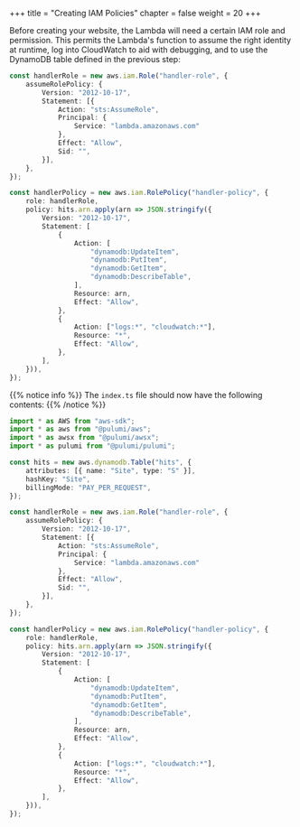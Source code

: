 +++
title = "Creating IAM Policies"
chapter = false
weight = 20
+++

Before creating your website, the Lambda will need a certain IAM role and permission. This permits the Lambda's function
to assume the right identity at runtime, log into CloudWatch to aid with debugging, and to use the DynamoDB table defined in the previous step:
 

```typescript
const handlerRole = new aws.iam.Role("handler-role", {
    assumeRolePolicy: {
        Version: "2012-10-17",
        Statement: [{
            Action: "sts:AssumeRole",
            Principal: {
                Service: "lambda.amazonaws.com"
            },
            Effect: "Allow",
            Sid: "",
        }],
    },
});

const handlerPolicy = new aws.iam.RolePolicy("handler-policy", {
    role: handlerRole,
    policy: hits.arn.apply(arn => JSON.stringify({
        Version: "2012-10-17",
        Statement: [
            {
                Action: [
                    "dynamodb:UpdateItem",
                    "dynamodb:PutItem",
                    "dynamodb:GetItem",
                    "dynamodb:DescribeTable",
                ],
                Resource: arn,
                Effect: "Allow",
            },
            {
                Action: ["logs:*", "cloudwatch:*"],
                Resource: "*",
                Effect: "Allow",
            },
        ],
    })),
});
```

{{% notice info %}}
The `index.ts` file should now have the following contents:
{{% /notice %}}
```typescript
import * as AWS from "aws-sdk";
import * as aws from "@pulumi/aws";
import * as awsx from "@pulumi/awsx";
import * as pulumi from "@pulumi/pulumi";

const hits = new aws.dynamodb.Table("hits", {
    attributes: [{ name: "Site", type: "S" }],
    hashKey: "Site",
    billingMode: "PAY_PER_REQUEST",
});

const handlerRole = new aws.iam.Role("handler-role", {
    assumeRolePolicy: {
        Version: "2012-10-17",
        Statement: [{
            Action: "sts:AssumeRole",
            Principal: {
                Service: "lambda.amazonaws.com"
            },
            Effect: "Allow",
            Sid: "",
        }],
    },
});

const handlerPolicy = new aws.iam.RolePolicy("handler-policy", {
    role: handlerRole,
    policy: hits.arn.apply(arn => JSON.stringify({
        Version: "2012-10-17",
        Statement: [
            {
                Action: [
                    "dynamodb:UpdateItem",
                    "dynamodb:PutItem",
                    "dynamodb:GetItem",
                    "dynamodb:DescribeTable",
                ],
                Resource: arn,
                Effect: "Allow",
            },
            {
                Action: ["logs:*", "cloudwatch:*"],
                Resource: "*",
                Effect: "Allow",
            },
        ],
    })),
});
```
